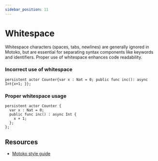 ```yaml
---
sidebar_position: 11
---
```


# Whitespace

Whitespace characters (spaces, tabs, newlines) are generally ignored in Motoko, but are essential for separating syntax components like keywords and identifiers. Proper use of whitespace enhances code readability.

### Incorrect use of whitespace

```motoko
persistent actor Counter{var x : Nat = 0; public func inc(): async Int{x+1; }};
```

### Proper whitespace usage

```motoko
persistent actor Counter {
  var x : Nat = 0;
  public func inc() : async Int {
    x + 1;
  };
};
```

## Resources

- [Motoko style guide](https://internetcomputer.org/docs/motoko/motoko-style)

